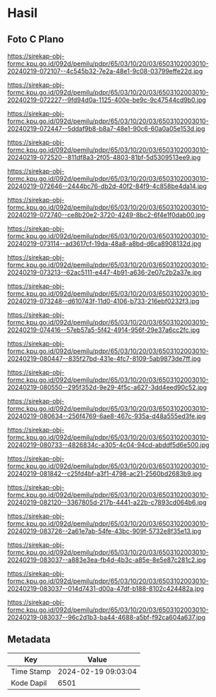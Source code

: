 # Hasil

## Foto C Plano

https://sirekap-obj-formc.kpu.go.id/092d/pemilu/pdpr/65/03/10/20/03/6503102003010-20240219-072107--4c545b32-7e2a-48e1-9c08-03799effe22d.jpg

https://sirekap-obj-formc.kpu.go.id/092d/pemilu/pdpr/65/03/10/20/03/6503102003010-20240219-072227--9fd94d0a-1125-400e-be9c-9c47544cd9b0.jpg

https://sirekap-obj-formc.kpu.go.id/092d/pemilu/pdpr/65/03/10/20/03/6503102003010-20240219-072447--5ddaf9b8-b8a7-48e1-90c6-60a0a05e153d.jpg

https://sirekap-obj-formc.kpu.go.id/092d/pemilu/pdpr/65/03/10/20/03/6503102003010-20240219-072520--811df8a3-2f05-4803-81bf-5d5309513ee9.jpg

https://sirekap-obj-formc.kpu.go.id/092d/pemilu/pdpr/65/03/10/20/03/6503102003010-20240219-072646--2444bc76-db2d-40f2-84f9-4c858be4da14.jpg

https://sirekap-obj-formc.kpu.go.id/092d/pemilu/pdpr/65/03/10/20/03/6503102003010-20240219-072740--ce8b20e2-3720-4249-8bc2-6f4e1f0dab00.jpg

https://sirekap-obj-formc.kpu.go.id/092d/pemilu/pdpr/65/03/10/20/03/6503102003010-20240219-073114--ad3617cf-19da-48a8-a8bd-d6ca8908132d.jpg

https://sirekap-obj-formc.kpu.go.id/092d/pemilu/pdpr/65/03/10/20/03/6503102003010-20240219-073213--62ac5111-e447-4b91-a636-2e07c2b2a37e.jpg

https://sirekap-obj-formc.kpu.go.id/092d/pemilu/pdpr/65/03/10/20/03/6503102003010-20240219-073248--d610743f-11d0-4106-b733-216ebf0232f3.jpg

https://sirekap-obj-formc.kpu.go.id/092d/pemilu/pdpr/65/03/10/20/03/6503102003010-20240219-074416--57eb57a5-5f42-4914-956f-29e37a6cc2fc.jpg

https://sirekap-obj-formc.kpu.go.id/092d/pemilu/pdpr/65/03/10/20/03/6503102003010-20240219-080447--835f27bd-431e-4fc7-8109-5ab9873de7ff.jpg

https://sirekap-obj-formc.kpu.go.id/092d/pemilu/pdpr/65/03/10/20/03/6503102003010-20240219-080550--295f352d-9e29-4f5c-a627-3dd4eed90c52.jpg

https://sirekap-obj-formc.kpu.go.id/092d/pemilu/pdpr/65/03/10/20/03/6503102003010-20240219-080634--256f4769-6ae8-467c-935a-d48a555ed3fe.jpg

https://sirekap-obj-formc.kpu.go.id/092d/pemilu/pdpr/65/03/10/20/03/6503102003010-20240219-080733--4826834c-a305-4c04-94cd-abddf5d6e500.jpg

https://sirekap-obj-formc.kpu.go.id/092d/pemilu/pdpr/65/03/10/20/03/6503102003010-20240219-081842--c25fd4bf-a3f1-4798-ac21-2560bd2683b9.jpg

https://sirekap-obj-formc.kpu.go.id/092d/pemilu/pdpr/65/03/10/20/03/6503102003010-20240219-082120--3367805d-217b-4441-a22b-c7893cd064b6.jpg

https://sirekap-obj-formc.kpu.go.id/092d/pemilu/pdpr/65/03/10/20/03/6503102003010-20240219-083726--2a61e7ab-54fe-43bc-909f-5732e8f35e13.jpg

https://sirekap-obj-formc.kpu.go.id/092d/pemilu/pdpr/65/03/10/20/03/6503102003010-20240219-083037--a883e3ea-fb4d-4b3c-a85e-8e5e87c281c2.jpg

https://sirekap-obj-formc.kpu.go.id/092d/pemilu/pdpr/65/03/10/20/03/6503102003010-20240219-083037--014d7431-d00a-47df-b188-8102c424482a.jpg

https://sirekap-obj-formc.kpu.go.id/092d/pemilu/pdpr/65/03/10/20/03/6503102003010-20240219-083037--96c2d1b3-ba44-4688-a5bf-f92ca604a637.jpg


## Metadata

| Key        | Value               |
| ---------- | ------------------- |
| Time Stamp | 2024-02-19 09:03:04 |
| Kode Dapil | 6501                |



